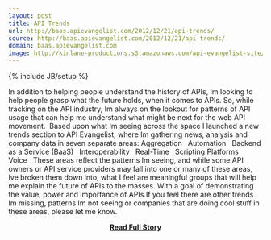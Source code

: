 ```yaml
---
layout: post
title: API Trends
url: http://baas.apievangelist.com/2012/12/21/api-trends/
source: http://baas.apievangelist.com/2012/12/21/api-trends/
domain: baas.apievangelist.com
image: http://kinlane-productions.s3.amazonaws.com/api-evangelist-site/blog/interoperability-trends.png
---
```

{% include JB/setup %}<p>In addition to helping people understand the history of APIs, Im looking to help people grasp what the future holds, when it comes to APIs. So, while tracking on the API industry, Im always on the lookout for patterns of API usage that can help me understand what might be next for the web API movement.  Based upon what Im seeing across the space I launched a new trends section to API Evangelist, where Im gathering news, analysis and company data in seven separate areas: Aggregation   Automation   Backend as a Service (BaaS)   Interoperability   Real-Time   Scripting Platforms   Voice   These areas reflect the patterns Im seeing, and while some API owners or API service providers may fall into one or many of these areas, Ive broken them down into, what I feel are meaningful groups that will help me explain the future of APIs to the masses. With a goal of demonstrating the value, power and importance of APIs.If you feel there are other trends Im missing, patterns Im not seeing or companies that are doing cool stuff in these areas, please let me know.</p>
<center><p><a href="http://baas.apievangelist.com/2012/12/21/api-trends/" style='padding:25px; font-sze:18px; font-weight: bold;'>Read Full Story</a></p></center>
